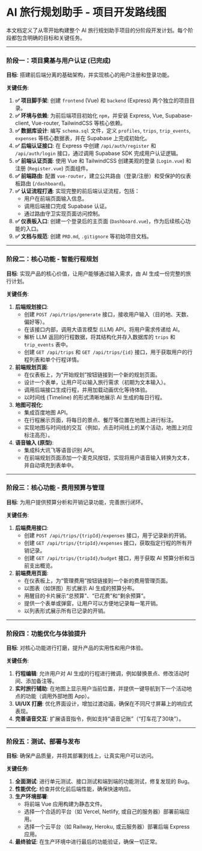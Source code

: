 # AI 旅行规划助手 - 项目开发路线图

本文档定义了从零开始构建整个 AI 旅行规划助手项目的分阶段开发计划。每个阶段都包含明确的目标和关键任务。

---

### 阶段一：项目奠基与用户认证 (已完成)

**目标**: 搭建前后端分离的基础架构，并实现核心的用户注册和登录功能。

**关键任务**:
1.  **✅ 项目脚手架**: 创建 `frontend` (Vue) 和 `backend` (Express) 两个独立的项目目录。
2.  **✅ 环境与依赖**: 为前后端项目初始化 `npm`，并安装 Express, Vue, Supabase-client, Vue-router, TailwindCSS 等核心依赖。
3.  **✅ 数据库设计**: 编写 `schema.sql` 文件，定义 `profiles`, `trips`, `trip_events`, `expenses` 等核心数据表，并在 Supabase 上完成初始化。
4.  **✅ 后端认证接口**: 在 Express 中创建 `/api/auth/register` 和 `/api/auth/login` 接口，通过调用 Supabase SDK 完成用户认证逻辑。
5.  **✅ 前端认证页面**: 使用 Vue 和 TailwindCSS 创建美观的登录 (`Login.vue`) 和注册 (`Register.vue`) 页面组件。
6.  **✅ 前端路由**: 配置 `vue-router`，建立公共路由（登录/注册）和受保护的仪表板路由 (`/dashboard`)。
7.  **✅ 认证流程打通**: 实现完整的前后端认证流程，包括：
    *   用户在前端页面输入信息。
    *   调用后端接口完成 Supabase 认证。
    *   通过路由守卫实现页面访问控制。
8.  **✅ 仪表板入口**: 创建一个登录后的主页面 (`Dashboard.vue`)，作为后续核心功能的入口。
9.  **✅ 文档与规范**: 创建 `PRD.md`, `.gitignore` 等初始项目文档。

---

### 阶段二：核心功能 - 智能行程规划

**目标**: 实现产品的核心价值，让用户能够通过输入需求，由 AI 生成一份完整的旅行计划。

**关键任务**:
1.  **后端规划接口**:
    *   创建 `POST /api/trips/generate` 接口，接收用户输入（目的地、天数、偏好等）。
    *   在该接口内部，调用大语言模型 (LLM) API，将用户需求传递给 AI。
    *   解析 LLM 返回的行程数据，将其结构化并存入数据库的 `trips` 和 `trip_events` 表中。
    *   创建 `GET /api/trips` 和 `GET /api/trips/{id}` 接口，用于获取用户的行程列表和单个行程详情。
2.  **前端规划页面**:
    *   在仪表板上，为“开始规划”按钮链接到一个新的规划页面。
    *   设计一个表单，让用户可以输入旅行需求（初期为文本输入）。
    *   调用后端接口生成行程，并用加载动画优化等待体验。
    *   以时间线 (Timeline) 的形式清晰地展示 AI 生成的每日行程。
3.  **地图可视化**:
    *   集成百度地图 API。
    *   在行程展示页面，将每日的景点、餐厅等位置在地图上进行标注。
    *   实现地图与时间线的交互（例如，点击时间线上的某个活动，地图上对应标注高亮）。
4.  **语音输入 (原型)**:
    *   集成科大讯飞等语音识别 API。
    *   在前端规划页面添加一个麦克风按钮，实现将用户语音输入转换为文本，并自动填充到表单中。

---

### 阶段三：核心功能 - 费用预算与管理

**目标**: 为用户提供预算分析和开销记录功能，完善旅行闭环。

**关键任务**:
1.  **后端费用接口**:
    *   创建 `POST /api/trips/{tripId}/expenses` 接口，用于记录新的开销。
    *   创建 `GET /api/trips/{tripId}/expenses` 接口，获取指定行程的所有开销记录。
    *   创建 `GET /api/trips/{tripId}/budget` 接口，用于获取 AI 预算分析和当前支出概览。
2.  **前端费用页面**:
    *   在仪表板上，为“管理费用”按钮链接到一个新的费用管理页面。
    *   以图表（如饼图）形式展示 AI 生成的预算分布。
    *   用醒目的卡片展示“总预算”、“已花费”和“剩余预算”。
    *   提供一个表单或弹窗，让用户可以方便地记录每一笔开销。
    *   以列表形式展示所有已记录的开销。

---

### 阶段四：功能优化与体验提升

**目标**: 对核心功能进行打磨，提升产品的实用性和用户体验。

**关键任务**:
1.  **行程编辑**: 允许用户对 AI 生成的行程进行微调，例如替换景点、修改活动时间、添加备注等。
2.  **实时旅行辅助**: 在地图上显示用户当前位置，并提供一键导航到下一个活动地点的功能（调用外部地图 App）。
3.  **UI/UX 打磨**: 优化界面设计，增加过渡动画，确保在不同尺寸屏幕上的响应式表现。
4.  **完善语音交互**: 扩展语音指令，例如支持“语音记账”（“打车花了30块”）。

---

### 阶段五：测试、部署与发布

**目标**: 确保产品质量，并将其部署到线上，让真实用户可以访问。

**关键任务**:
1.  **全面测试**: 进行单元测试、接口测试和端到端的功能测试，修复发现的 Bug。
2.  **性能优化**: 检查并优化前后端性能，确保快速响应。
3.  **生产环境部署**:
    *   将前端 Vue 应用构建为静态文件。
    *   选择一个合适的平台（如 Vercel, Netlify, 或自己的服务器）部署前端应用。
    *   选择一个云平台（如 Railway, Heroku, 或云服务器）部署后端 Express 应用。
4.  **最终验证**: 在生产环境中进行最后的功能验证，确保一切正常。
